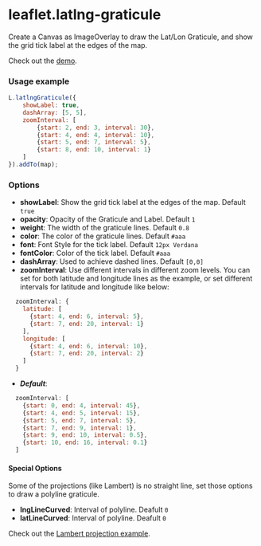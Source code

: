 leaflet.latlng-graticule
===========================

Create a Canvas as ImageOverlay to draw the Lat/Lon Graticule,
and show the grid tick label at the edges of the map.

Check out the [demo](https://leaflet.github.io/Leaflet.Graticule/example/).


### Usage example

```javascript
L.latlngGraticule({
    showLabel: true,
    dashArray: [5, 5],
    zoomInterval: [
        {start: 2, end: 3, interval: 30},
        {start: 4, end: 4, interval: 10},
        {start: 5, end: 7, interval: 5},
        {start: 8, end: 10, interval: 1}
    ]
}).addTo(map);
```


### Options
- **showLabel**: Show the grid tick label at the edges of the map. Default `true`
- **opacity**: Opacity of the Graticule and Label. Default `1`
- **weight**: The width of the graticule lines. Default `0.8`
- **color**: The color of the graticule lines. Default `#aaa`
- **font**: Font Style for the tick label. Default `12px Verdana`
- **fontColor**: Color of the tick label. Default `#aaa`
- **dashArray**: Used to achieve dashed lines. Default `[0,0]`
- **zoomInterval**: Use different intervals in different zoom levels. You can set for both latitude and longitude lines as the example, or set different intervals for latitude and longitude like below:
```javascript
  zoomInterval: {
    latitude: [
      {start: 4, end: 6, interval: 5},
      {start: 7, end: 20, interval: 1}
    ],
    longitude: [
      {start: 4, end: 6, interval: 10},
      {start: 7, end: 20, interval: 2}
    ]
  }
```
- ***Default***:
```javascript
  zoomInterval: [
    {start: 0, end: 4, interval: 45},
    {start: 4, end: 5, interval: 15},
    {start: 5, end: 7, interval: 5},
    {start: 7, end: 9, interval: 1},
    {start: 9, end: 10, interval: 0.5},
    {start: 10, end: 16, interval: 0.1}
  ]
```

#### Special Options
Some of the projections (like Lambert) is no straight line, set those options to draw a polyline graticule.
- **lngLineCurved**: Interval of polyline. Deafult `0`
- **latLineCurved**: Interval of polyline. Deafult `0`

Check out the [Lambert projection example](https://cloudybay.github.io/leaflet.latlng-graticule/example/lambert.html).
